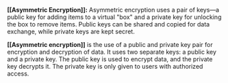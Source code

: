 **[[Asymmetric Encryption]]:** Asymmetric encryption uses a pair of keys—a public key for adding items to a virtual "box" and a private key for unlocking the box to remove items. Public keys can be shared and copied for data exchange, while private keys are kept secret.

**[[Asymmetric encryption]]** is the use of a public and private key pair for encryption and decryption of data. It uses two separate keys: a public key and a private key. The public key is used to encrypt data, and the private key decrypts it. The private key is only given to users with authorized access.